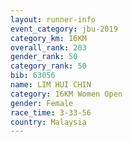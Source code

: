 ```yaml
---
layout: runner-info 
event_category: jbu-2019 
category_km: 16KM  
overall_rank: 203
gender_rank: 50
category_rank: 50
bib: 63056
name: LIM HUI CHIN
category: 16KM Women Open
gender: Female
race_time: 3-33-56
country: Malaysia
---
```


